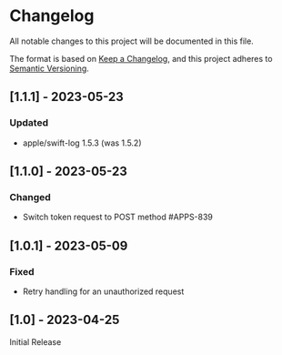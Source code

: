 # Changelog

All notable changes to this project will be documented in this file.

The format is based on [Keep a Changelog](https://keepachangelog.com/en/1.0.0/),
and this project adheres to [Semantic Versioning](https://semver.org/spec/v2.0.0.html).

## [1.1.1] - 2023-05-23

### Updated
* apple/swift-log 1.5.3 (was 1.5.2)

## [1.1.0] - 2023-05-23

### Changed
* Switch token request to POST method #APPS-839

## [1.0.1] - 2023-05-09

### Fixed
* Retry handling for an unauthorized request

## [1.0] - 2023-04-25

Initial Release
